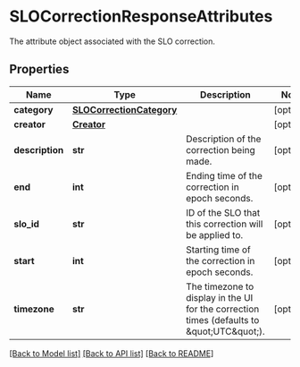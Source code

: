# SLOCorrectionResponseAttributes

The attribute object associated with the SLO correction.

## Properties

| Name            | Type                                                  | Description                                                                                 | Notes      |
| --------------- | ----------------------------------------------------- | ------------------------------------------------------------------------------------------- | ---------- |
| **category**    | [**SLOCorrectionCategory**](SLOCorrectionCategory.md) |                                                                                             | [optional] |
| **creator**     | [**Creator**](Creator.md)                             |                                                                                             | [optional] |
| **description** | **str**                                               | Description of the correction being made.                                                   | [optional] |
| **end**         | **int**                                               | Ending time of the correction in epoch seconds.                                             | [optional] |
| **slo_id**      | **str**                                               | ID of the SLO that this correction will be applied to.                                      | [optional] |
| **start**       | **int**                                               | Starting time of the correction in epoch seconds.                                           | [optional] |
| **timezone**    | **str**                                               | The timezone to display in the UI for the correction times (defaults to \&quot;UTC\&quot;). | [optional] |

[[Back to Model list]](README.md#documentation-for-models) [[Back to API list]](README.md#documentation-for-api-endpoints) [[Back to README]](README.md)
